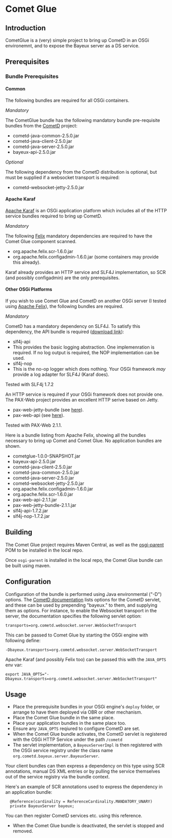 # Comet Glue

## Introduction

CometGlue is a (very) simple project to bring up CometD in an OSGi environemnt, and to expose the Bayeux server as a DS service.

## Prerequisites

### Bundle Prerequisites

#### Common

The following bundles are required for all OSGi containers.

*Mandatory*

The CometGlue bundle has the following mandatory bundle pre-requisite bundles from the [CometD](http://download.cometd.org/) project:

* cometd-java-common-2.5.0.jar
* cometd-java-client-2.5.0.jar
* cometd-java-server-2.5.0.jar
* bayeux-api-2.5.0.jar

*Optional* 

The following dependency from the CometD distribution is optional, but must be supplied if a websocket transport is required:

* cometd-websocket-jetty-2.5.0.jar


#### Apache Karaf

[Apache Karaf](http://karaf.apache.org/) is an OSGi application platform which includes all of the HTTP service bundles required to bring up CometD.

*Mandatory*

The following [Felix](http://felix.apache.org/site/downloads.cgi) mandatory dependencies are required to have the Comet Glue component scanned.

* org.apache.felix.scr-1.6.0.jar
* org.apache.felix.configadmin-1.6.0.jar (some containers may provide this already).

Karaf already provides an HTTP service and SLF4J implementation, so SCR (and possibly configadmin) are the only prerequisites.

#### Other OSGi Platforms

If you wish to use Comet Glue and CometD on another OSGi server (I tested using [Apache Felix](http://felix.apache.org/site/index.html)), the following bundles are required.

*Mandatory*

CometD has a mandatory dependency on SLF4J.  To satisfy this dependency, the API bundle is required ([download link](http://slf4j.org/download.html)):

* slf4j-api 
 * This provides the basic logging abstraction.  One implemenration is required.  If no log output is required, the NOP implementation can be used.
* slf4j-nop
 * This is the no-op logger which does nothing.  Your OSGi framework *may* provide a log adapter for SLF4J (Karaf does).
 
Tested with SLF4j 1.7.2

An HTTP service is required if your OSGi framework does not provide one.  The PAX-Web project provides an excellent HTTP serive based on Jetty.

* pax-web-jetty-bundle (see [here](http://repo1.maven.org/maven2/org/ops4j/pax/web/pax-web-jetty-bundle/2.1.1/)).
* pax-web-api (see [here](http://repo1.maven.org/maven2/org/ops4j/pax/web/pax-web-api/2.1.1/)).

Tested with PAX-Web 2.1.1.

Here is a bundle listing from Apache Felix, showing all the bundles necessary to bring up Comet and Comet Glue. No application bundles are shown.

* cometglue-1.0.0-SNAPSHOT.jar
* bayeux-api-2.5.0.jar
* cometd-java-client-2.5.0.jar
* cometd-java-common-2.5.0.jar
* cometd-java-server-2.5.0.jar
* cometd-websocket-jetty-2.5.0.jar
* org.apache.felix.configadmin-1.6.0.jar
* org.apache.felix.scr-1.6.0.jar
* pax-web-api-2.1.1.jar
* pax-web-jetty-bundle-2.1.1.jar
* slf4j-api-1.7.2.jar
* slf4j-nop-1.7.2.jar


## Building

The Comet Glue project requires Maven Central, as well as the [osgi-parent](https://github.com/john-hawksley/osgi-parent) POM to be installed in the local repo.

Once `osgi-parent` is installed in the local repo, the Comet Glue bundle can be built using maven.


## Configuration

Configuration of the bundle is performed using Java environmental ("-D") options.  The [CometD documentation](http://docs.cometd.org/reference/#java_server) lists options for the CometD servlet, and these can be used by prepending "bayeux." to them, and supplying them as options.  For instance, to enable the Websocket transport in the server, the documentation specifies the following servlet option:

    transports=org.cometd.websocket.server.WebSocketTransport
  
This can be passed to Comet Glue by starting the OSGi engine with following define:

    -Dbayeux.transports=org.cometd.websocket.server.WebSocketTransport
    
Apache Karaf (and possibly Felix too) can be passed this with the `JAVA_OPTS` env var:

    export JAVA_OPTS="-Dbayeux.transports=org.cometd.websocket.server.WebSocketTransport"

## Usage

* Place the prerequisite bundles in your OSGi engine's `deploy` folder, or arrange to have them deployed via OBR or other mechanism.
* Place the Comet Glue bundle in the same place.
* Place your application bundles in the same place too.
* Ensure any `JAVA_OPTS` reqiured to configure CometD are set.
* When the Comet Glue bundle activates, the CometD servlet is registered with the OSGi HTTP Service under the path `/cometd`
* The servlet implementation, a `BayeuxServerImpl` is then registered with the OSGi service registry under the class name `org.cometd.bayeux.server.BayeuxServer`. 

Your client bundles can then express a dependency on this type using SCR annotations, manual DS XML entries or by pulling the service themselves out of the service registry via the bundle context.


Here's an example of SCR annotations used to express the dependency in an application bundle:

      @Reference(cardinality = ReferenceCardinality.MANDATORY_UNARY)
      private BayeuxServer bayeux;

You can then register CometD services etc. using this reference.

* When the Comet Glue bundle is deactivated, the servlet is stopped and removed.
